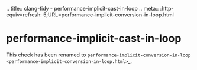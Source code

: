 .. title:: clang-tidy - performance-implicit-cast-in-loop .. meta::
:http-equiv=refresh: 5;URL=performance-implicit-conversion-in-loop.html

performance-implicit-cast-in-loop
=================================

This check has been renamed to
`performance-implicit-conversion-in-loop <performance-implicit-conversion-in-loop.html>`\_.
